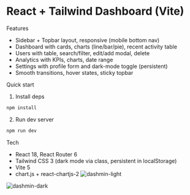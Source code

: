 # React + Tailwind Dashboard (Vite)

Features
- Sidebar + Topbar layout, responsive (mobile bottom nav)
- Dashboard with cards, charts (line/bar/pie), recent activity table
- Users with table, search/filter, edit/add modal, delete
- Analytics with KPIs, charts, date range
- Settings with profile form and dark-mode toggle (persistent)
- Smooth transitions, hover states, sticky topbar

Quick start
1) Install deps
```bash
npm install
```
2) Run dev server
```bash
npm run dev
```

Tech
- React 18, React Router 6
- Tailwind CSS 3 (dark mode via class, persistent in localStorage)
- Vite 5
- chart.js + react-chartjs-2
![dashmin-light](https://github.com/user-attachments/assets/988946c6-8faf-40d3-aab2-ea4ea31bce77)

![dashmin-dark](https://github.com/user-attachments/assets/1f4c5638-35d4-46b6-ad8b-83c1eeede38a)
